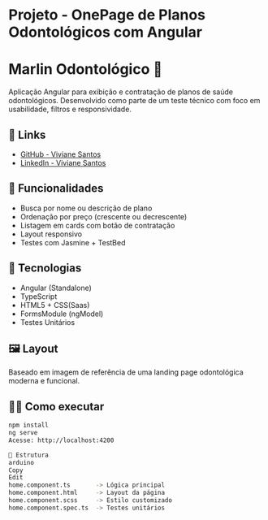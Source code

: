 # Projeto - OnePage de Planos Odontológicos com Angular

# Marlin Odontológico 🦷

Aplicação Angular para exibição e contratação de planos de saúde odontológicos. Desenvolvido como parte de um teste técnico com foco em usabilidade, filtros e responsividade.

## 🔗 Links

- [GitHub - Viviane Santos](https://github.com/Vivigsantos)
- [LinkedIn - Viviane Santos](https://www.linkedin.com/in/viviane-santosads/)

## 📌 Funcionalidades

- Busca por nome ou descrição de plano
- Ordenação por preço (crescente ou decrescente)
- Listagem em cards com botão de contratação
- Layout responsivo
- Testes com Jasmine + TestBed

## 🚀 Tecnologias

- Angular (Standalone)
- TypeScript
- HTML5 + CSS(Saas)
- FormsModule (ngModel)
- Testes Unitários

## 🖼️ Layout

Baseado em imagem de referência de uma landing page odontológica moderna e funcional.

## 👩‍💻 Como executar

```bash
npm install
ng serve
Acesse: http://localhost:4200

📁 Estrutura
arduino
Copy
Edit
home.component.ts       -> Lógica principal
home.component.html     -> Layout da página
home.component.scss     -> Estilo customizado
home.component.spec.ts  -> Testes unitários
